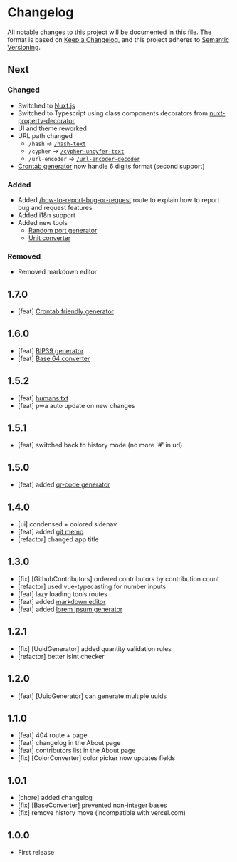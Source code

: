 # Changelog
All notable changes to this project will be documented in this file.
The format is based on [Keep a Changelog](https://keepachangelog.com/en/1.0.0/),
and this project adheres to [Semantic Versioning](https://semver.org/spec/v2.0.0.html).

## Next
### Changed
- Switched to [Nuxt.js](//nuxtjs.org)
- Switched to Typescript using class components decorators from [nuxt-property-decorator](https://github.com/nuxt-community/nuxt-property-decorator)
- UI and theme reworked
- URL path changed
    - `/hash` -> [`/hash-text`](https://it-tools.tech/hash-text)
    - `/cypher` -> [`/cypher-uncyfer-text`](https://it-tools.tech/cypher-uncyfer-text)
    - `/url-encoder` -> [`/url-encoder-decoder`](https://it-tools.tech/url-encoder-decoder)
- [Crontab generator](https://it-tools.tech/crontab-generator) now handle 6 digits format (second support)  

### Added
- Added [/how-to-report-bug-or-request](/how-to-report-bug-or-request) route to explain how to report bug and request features
- Added i18n support
- Added new tools
  - [Random port generator](https://it-tools.tech/random-port-generator)
  - [Unit converter](https://it-tools.tech/unit-converter)

### Removed
- Removed markdown editor

## 1.7.0
- [feat] [Crontab friendly generator](https://it-tools.tech/crontab-generator)

## 1.6.0
- [feat] [BIP39 generator](https://it-tools.tech/bip39-generator)
- [feat] [Base 64 converter](https://it-tools.tech/base64-string-converter)

## 1.5.2
- [feat] [humans.txt](https://it-tools.tech/humans.txt)
- [feat] pwa auto update on new changes

## 1.5.1
- [feat] switched back to history mode (no more '#' in url)

## 1.5.0
- [feat] added [qr-code generator](https://it-tools.tech/qrcode-generator)

## 1.4.0
- [ui] condensed + colored sidenav
- [feat] added [git memo](https://it-tools.tech/git-memo)
- [refactor] changed app title

## 1.3.0
- [fix] [GithubContributors] ordered contributors by contribution count
- [refactor] used vue-typecasting for number inputs
- [feat] lazy loading tools routes
- [feat] added [markdown editor](https://it-tools.tech/markdown-editor)
- [feat] added [lorem ipsum generator](https://it-tools.tech/lorem-ipsum-generator)

## 1.2.1
- [fix] [UuidGenerator] added quantity validation rules
- [refactor] better isInt checker

## 1.2.0
- [feat] [UuidGenerator] can generate multiple uuids 

## 1.1.0
- [feat] 404 route + page
- [feat] changelog in the About page 
- [feat] contributors list in the About page 
- [fix] [ColorConverter] color picker now updates fields 

## 1.0.1
- [chore] added changelog
- [fix] [BaseConverter] prevented non-integer bases
- [fix] remove history move (incompatible with vercel.com)

## 1.0.0
- First release
